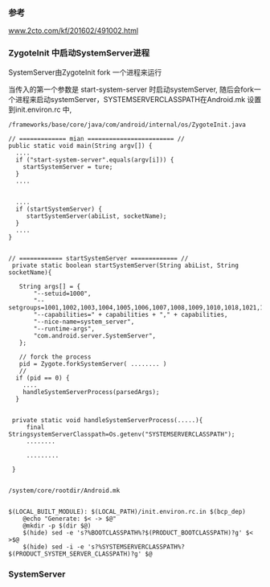 ### 参考 
www.2cto.com/kf/201602/491002.html
### ZygoteInit 中启动SystemServer进程


SystemServer由ZygoteInit fork 一个进程来运行

当传入的第一个参数是 start-system-server 时启动systemServer, 随后会fork一个进程来启动systemServer，SYSTEMSERVERCLASSPATH在Android.mk 设置到init.environ.rc 中,



```
/frameworks/base/core/java/com/android/internal/os/ZygoteInit.java

// ============= mian ======================== //
public static void main(String argv[]) {
  ....
  if ("start-system-server".equals(argv[i])) {
    startSystemServer = ture;
  }
  ....


  ....
  if (startSystemServer) {
     startSystemServer(abiList, socketName);
  }
  ....
}


// ============ startSystemServer ============= //
 private static boolean startSystemServer(String abiList, String socketName){

   String args[] = {
       "--setuid=1000",
       "--setgroups=1001,1002,1003,1004,1005,1006,1007,1008,1009,1010,1018,1021,1032,3001,3002,3003,3006,3007",
       "--capabilities=" + capabilities + "," + capabilities,
       "--nice-name=system_server",
       "--runtime-args",
       "com.android.server.SystemServer",
   };

   // forck the process
   pid = Zygote.forkSystemServer( ........ )
   //
  if (pid == 0) {
    ....
    handleSystemServerProcess(parsedArgs);
  }


 private static void handleSystemServerProcess(.....){
     final StringsystemServerClasspath=Os.getenv("SYSTEMSERVERCLASSPATH");
     ........

     .........

 }


/system/core/rootdir/Android.mk


$(LOCAL_BUILT_MODULE): $(LOCAL_PATH)/init.environ.rc.in $(bcp_dep)
	@echo "Generate: $< -> $@"
	@mkdir -p $(dir $@)
	$(hide) sed -e 's?%BOOTCLASSPATH%?$(PRODUCT_BOOTCLASSPATH)?g' $< >$@
	$(hide) sed -i -e 's?%SYSTEMSERVERCLASSPATH%?$(PRODUCT_SYSTEM_SERVER_CLASSPATH)?g' $@
```


### SystemServer
